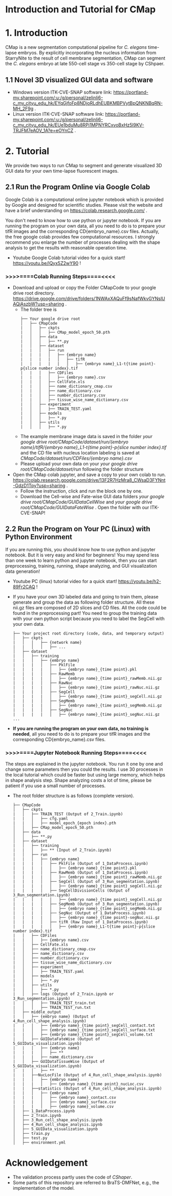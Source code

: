 # Introduction and Tutorial for CMap

# 1. Introduction 
CMap is a new segmentation computational pipeline for *C. elegans* time-lapse embryos. By explicitly incorporating the nucleus information from StarryNite to the result of cell membrane segmentation, CMap can segment
the *C. elegans* embryo at late 550-cell stage vs 350-cell stage by CShpaer.

## 1.1 Novel 3D visualized GUI data and software

* Windows version ITK-CVE-SNAP software link: https://portland-my.sharepoint.com/:u:/g/personal/zelinli6-c_my_cityu_edu_hk/EYqGjfoFp8NDjoRLdhEUBKMBPVytBpQNKNBqRN-MH_2F9g .
* Linux version ITK-CVE-SNAP software link: https://portland-my.sharepoint.com/:u:/g/personal/zelinli6-c_my_cityu_edu_hk/EUe1bduMu8RPi1MPNYRCxvoBxHz5l9KV-TRJFM7eAOV_1A?e=eOYnCZ .


# 2. Tutorial
We provide two ways to run CMap to segment and generate visualized 3D GUI data for your own time-lapse fluorescent images.

## 2.1 Run the Program Online via Google Colab
Google Colab is a computational online jupyter notebook which is provided by Google and designed for scientific studies. Please visit the website and have a brief understanding on https://colab.research.google.com/ . 

You don't need to know how to use python or jupyter notebook. If you are running the program on your own data, all you need to do is to prepare your tifR images and the corresponding CD{embryo_name}.csv files. Actually, the free google colab provides few computational resources. I strongly recommend you enlarge the number of processes dealing with the shape analysis to get the results with reasonable operation time. 

* Youtube Google Colab tutorial video for a quick start! https://youtu.be/lQyx5Z2wY90 ! 

### >>>>====Colab Running Steps====<<<<
* Download and upload or copy the Folder CMapCode to your google drive root directory. https://drive.google.com/drive/folders/1NWAxXAQuFf9sNafWkvGYNslUAQjAszbW?usp=sharing .
  * The folder tree is
    ```
    ├── Your google drive root
    │   ├── CMapCode
    |   │   ├── ckpts
    |   │   │   ├── CMap_model_epoch_50.pth
    |   │   ├── data
    |   │   │   ├── **.py
    |   │   ├── dataset
    |   |   │   ├── run
    |   |   |   │   ├── {embryo name}
    |   |   |   |   │   ├── tifR
    |   |   |   |   |   │   ├── {embryo name}_L1-t{time point}-p{slice number index}.tif
    |   |   │   ├── CDFiles
    |   |   |   │   ├── {embryo name}.csv
    |   |   │   ├── CellFate.xls
    |   |   │   ├── name_dictionary_cmap.csv
    |   |   │   ├── name_dictionary.csv
    |   |   │   ├── number_dictionary.csv
    |   |   │   ├── tissue_wise_name_dictionary.csv
    |   │   ├── experiment
    |   │   │   ├── TRAIN_TEST.yaml
    |   │   ├── models
    |   │   │   ├── *.py
    |   │   ├── utils
    |   │   │   ├── *.py
    ```
  * The example membrane image data is saved in the folder *your google drive root/CMapCode/dataset/run/{embryo name}/tifR/{embryo name}_L1-t{time point}-p{slice number index}.tif* and the CD file with nucleus location labeling is saved at *CMapCode/dataset/run/CDFiles/{embryo name}.csv*
  * Please upload your own data on your *your google drive root/CMapCode/dataset/run* following the folder structure
* Open the CMap colab jupyter, and save a copy to your own colab to run. https://colab.research.google.com/drive/13F2R7HzMra8_CWsaD3FYNnt-GdzD1Tpy?usp=sharing .
  * Follow the instruction, click and run the block one by one.
  * Download the Cell-wise and Fate-wise GUI data folders *your google drive root/CMapCode/GUIDataCellWise* and *your google drive root/CMapCode/GUIDataFateWise* . Open the folder with our ITK-CVE-SNAP!

## 2.2 Run the Program on Your PC (Linux) with Python Environment

If you are running this, you should know how to use python and jupyter notebook. But it is very easy and kind for beginners! You may spend less than one week to learn python and jupyter notebook, then you can start preprocessing, training, running, shape analyzing, and GUI visualization data generation!

* Youtube PC (linux) tutorial video for a quick start! https://youtu.be/h2-89Fr2CAQ ! 

* If you have your own 3D labeled data and going to train them, please generate and group the data as following folder structure. All these nii.gz files are composed of 2D slices and CD files. All the code could be found in the preprocessing part! You need to group the training data with your own python script because you need to label the SegCell with your own data.
  ```
  ├── Your project root directory (code, data, and temporary output)
  │   ├── ckpts
  |   │   │   ├── {network name}
  |   |   │   │   ├── ...
  │   ├── dataset
  |   │   ├── training
  |   |   │   ├── {embryo name}
  |   |   |   │   ├── PklFile
  |   |   |   |   │   ├── {embryo name}_{time point}.pkl
  |   |   |   │   ├── RawMemb
  |   |   |   |   │   ├── {embryo name}_{time point}_rawMemb.nii.gz
  |   |   |   │   ├── RawNuc
  |   |   |   |   │   ├── {embryo name}_{time point}_rawNuc.nii.gz
  |   |   |   │   ├── SegCell
  |   |   |   |   │   ├── {embryo name}_{time point}_segCell.nii.gz
  |   |   |   │   ├── SegMemb
  |   |   |   |   │   ├── {embryo name}_{time point}_segMemb.nii.gz
  |   |   |   │   ├── SegNuc
  |   |   |   |   │   ├── {embryo name}_{time point}_segNuc.nii.gz
  ...
  
  ```
* **If you are running the program on your own data, no training is needed**, all you need to do is to prepare your tifR images and the corresponding CD{embryo_name}.csv files.



### >>>>====Jupyter Notebook Running Steps====<<<<

The steps are explained in the jupyter notebook. You run it one by one and change some parameters then you could the results. I use 30 processes in the local tutorial which could be faster but using large memory, which helps in shape analysis step. Shape analyzing costs a lot of time, please be patient if you use a small number of processes.

* The root folder structure is as follows (complete version).
  ```
  ├── CMapCode
  │   ├── ckpts
  |   │   ├── TRAIN_TEST (Output of 2_Train.ipynb)
  |   |   │   ├── cfg.yaml
  |   |   │   ├── model_epoch_{epoch index}.pth
  │   │   ├── CMap_model_epoch_50.pth
  │   ├── data
  │   │   ├── **.py
  │   ├── dataset
  |   │   ├── training
  |   |   │   ├── ** (Input of 2_Train.ipynb)
  |   │   ├── run
  |   |   │   ├── {embryo name}
  |   |   |   │   ├── PklFile (Output of 1_DataProcess.ipynb)
  |   |   |   |   │   ├── {embryo name}_{time point}.pkl
  |   |   |   │   ├── RawMemb (Output of 1_DataProcess.ipynb)
  |   |   |   |   │   ├── {embryo name}_{time point}_rawMemb.nii.gz
  |   |   |   │   ├── SegCell (Output of 3_Run_segmentation.ipynb)
  |   |   |   |   │   ├── {embryo name}_{time point}_segCell.nii.gz
  |   |   |   │   ├── SegCellDivisionCells (Output of 3_Run_segmentation.ipynb)
  |   |   |   |   │   ├── {embryo name}_{time point}_segCell.nii.gz
  |   |   |   │   ├── SegMemb (Output of 3_Run_segmentation.ipynb)
  |   |   |   |   │   ├── {embryo name}_{time point}_segMemb.nii.gz
  |   |   |   │   ├── SegNuc (Output of 1_DataProcess.ipynb)
  |   |   |   |   │   ├── {embryo name}_{time point}-segNuc.nii.gz
  |   |   |   │   ├── tifR (Raw Input of 1_DataProcess.ipynb)
  |   |   |   |   │   ├── {embryo name}_L1-t{time point}-p{slice number index}.tif
  |   │   ├── CDFiles
  |   |   │   ├── {embryo name}.csv
  |   │   ├── CellFate.xls
  |   │   ├── name_dictionary_cmap.csv
  |   │   ├── name_dictionary.csv
  |   │   ├── number_dictionary.csv
  |   │   ├── tissue_wise_name_dictionary.csv
  |   │   ├── experiment
  |   │   │   ├── TRAIN_TEST.yaml
  |   │   ├── models
  |   │   │   ├── *.py
  |   │   ├── utils
  |   │   │   ├── *.py
  |   │   ├── logs (Output of 2_Train.ipynb or 3_Run_segmentation.ipynb)
  |   │   │   ├── TRAIN_TEST_train.txt 
  |   │   │   ├── TRAIN_TEST_run.txt
  │   ├── middle_output
  |   │   ├── {embryo name} (Output of 4_Run_cell_shape_analysis.ipynb)
  |   |   │   ├── {embryo name}_{time point}_segCell_contact.txt
  |   |   │   ├── {embryo name}_{time point}_segCell_surface.txt
  |   |   │   ├── {embryo name}_{time point}_segCell_volume.txt
  |   │   ├── GUIDataFateWise (Output of 5_GUIData_visualization.ipynb)
  |   |   │   ├── {embryo name}
  |   |   |   │   ├── **
  |   |   |   ├── name_dictionary.csv
  |   │   ├── GUIDataTissueWise (Output of 5_GUIData_visualization.ipynb)
  |   |   │   ├── **
  |   |   ├──NucLocFile (Output of 4_Run_cell_shape_analysis.ipynb)
  |   |   │   ├── {embryo name}
  |   |   |   │   ├── {embryo name}_{time point}_nucLoc.csv
  |   |   ├──statistics (Output of 4_Run_cell_shape_analysis.ipynb)
  |   |   │   ├── {embryo name}
  |   |   |   │   ├── {embryo name}_contact.csv
  |   |   |   │   ├── {embryo name}_surface.csv
  |   |   |   │   ├── {embryo name}_volume.csv
  │   ├── 1_DataProcess.ipynb
  │   ├── 2_Train.ipynb
  │   ├── 3_Run_cell_shape_analysis.ipynb
  │   ├── 4_Run_cell_shape_analysis.ipynb
  │   ├── 5_GUIData_visualization.ipynb
  │   ├── train.py
  │   ├── test.py
  │   ├── environment.yml
  ```

# Acknowledgement
* The validation process partly uses the code of *CShaper*.
* Some parts of this repository are referred to BraTS-DMFNet, e.g., the implementation of the model.

